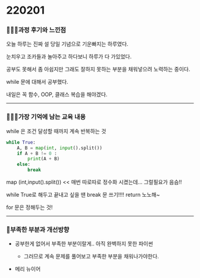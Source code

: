 # 220201

### 👨🏼‍🏫과정 후기와 느낀점

오늘 하루는 진짜 설 당일 기념으로 기운빠지는 하루였다.

눈치우고 조카들과 놀아주고 하다보니 하루가 다 가있었다.

공부도 못해서 좀 아쉽지만 그래도 잘하지 못하는 부분을 채워넣으려 노력하는 중이다.

while 문에 대해서 공부했다.

내일은 꼭 함수, OOP, 클래스 복습을 해야겠다.

---

### 💁🏼‍♂️가장 기억에 남는 교육 내용

while 은 조건 달성할 때까지 계속 반복하는 것

```python
while True:
    A, B = map(int, input().split())
    if A + B != 0 :
        print(A + B)
    else:
        break
```

map (int,input().split()) << 매번 따로따로 정수화 시켰는데... 그럴필요가 음슴!!

while True로 해두고 끝내고 싶을 땐 break 문 쓰기!!!! return 노노해~

for 문은 정해두는 것!

---

### 💫부족한 부분과 개선방향

- 공부한게 없어서 부족한 부분이랄게.. 아직 완벽하지 못한 파이썬
  - 그러므로 계속 문제를 풀어보고 부족한 부분을 채워나가야한다.

- 메리 뉴이어
